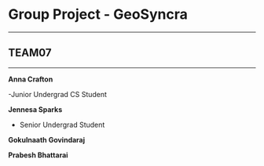 # Group Project - GeoSyncra
_____________________________________

## TEAM07 
_____________________________________

**Anna Crafton**

-Junior Undergrad CS Student

**Jennesa Sparks**
- Senior Undergrad Student

**Gokulnaath Govindaraj**

**Prabesh Bhattarai**

